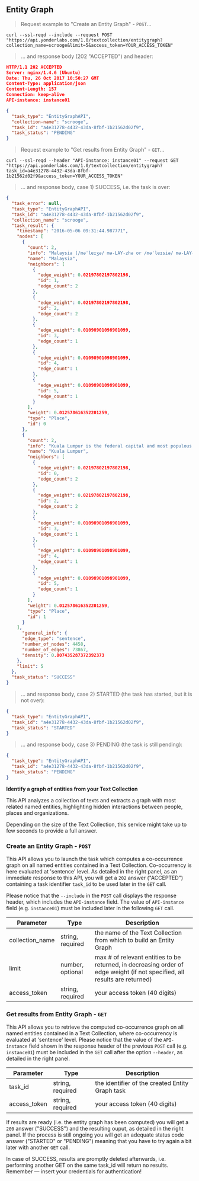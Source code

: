 ## Entity Graph 

> Request example to "Create an Entity Graph" - `POST`...


```shell
curl --ssl-reqd --include --request POST "https://api.yonderlabs.com/1.0/textcollection/entitygraph?collection_name=scrooge&limit=5&access_token=YOUR_ACCESS_TOKEN"
```


>... and response body (202 "ACCEPTED") and header:

```json
HTTP/1.1 202 ACCEPTED
Server: nginx/1.4.6 (Ubuntu)
Date: Thu, 26 Oct 2017 10:50:27 GMT
Content-Type: application/json
Content-Length: 157
Connection: keep-alive
API-instance: instance01

{
  "task_type": "EntityGraphAPI", 
  "collection-name": "scrooge", 
  "task_id": "a4e31278-4432-43da-8fbf-1b21562d02f9", 
  "task_status": "PENDING"
}
```

> Request example to "Get results from Entity Graph" - `GET`...


```shell
curl --ssl-reqd --header "API-instance: instance01" --request GET "https://api.yonderlabs.com/1.0/textcollection/entitygraph?task_id=a4e31278-4432-43da-8fbf-1b21562d02f9&access_token=YOUR_ACCESS_TOKEN"
```


>... and response body, case 1) SUCCESS, i.e. the task is over:

```json
{
  "task_error": null,
  "task_type": "EntityGraphAPI",
  "task_id": "a4e31278-4432-43da-8fbf-1b21562d02f9",
  "collection_name": "scrooge",
  "task_result": {
    "timestamp": "2016-05-06 09:31:44.987771",
    "nodes": [
      {
        "count": 2,
        "info": "Malaysia (/məˈleɪʒə/ mə-LAY-zhə or /məˈleɪsiə/ mə-LAY-see-ə) (Malaysian pronunciation: [məlejsiə]) is a federal constitutional monarchy located in [...]",
        "name": "Malaysia",
        "neighbors": [
          {
            "edge_weight": 0.02197802197802198,
            "id": 1,
            "edge_count": 2
          },
          {
            "edge_weight": 0.02197802197802198,
            "id": 2,
            "edge_count": 2
          },
          {
            "edge_weight": 0.01098901098901099,
            "id": 3,
            "edge_count": 1
          },
          {
            "edge_weight": 0.01098901098901099,
            "id": 4,
            "edge_count": 1
          },
          {
            "edge_weight": 0.01098901098901099,
            "id": 5,
            "edge_count": 1
          }
        ],
        "weight": 0.012578616352201259,
        "type": "Place",
        "id": 0
      },
      {
        "count": 2,
        "info": "Kuala Lumpur is the federal capital and most populous city in Malaysia [...]",
        "name": "Kuala Lumpur",
        "neighbors": [
          {
            "edge_weight": 0.02197802197802198,
            "id": 0,
            "edge_count": 2
          },
          {
            "edge_weight": 0.02197802197802198,
            "id": 2,
            "edge_count": 2
          },
          {
            "edge_weight": 0.01098901098901099,
            "id": 3,
            "edge_count": 1
          },
          {
            "edge_weight": 0.01098901098901099,
            "id": 4,
            "edge_count": 1
          },
          {
            "edge_weight": 0.01098901098901099,
            "id": 5,
            "edge_count": 1
          }
        ],
        "weight": 0.012578616352201259,
        "type": "Place",
        "id": 1
      }
    ],
      "general_info": {
      "edge_type": "sentence",
      "number_of_nodes": 4458,
      "number_of_edges": 73867,
      "density": 0.007435287372392373
    },
    "limit": 5
  },
  "task_status": "SUCCESS"
}      
```




>... and response body, case 2) STARTED (the task has started, but it is not over):

```json
{
  "task_type": "EntityGraphAPI", 
  "task_id": "a4e31278-4432-43da-8fbf-1b21562d02f9", 
  "task_status": "STARTED"
}
```

>... and response body, case 3) PENDING (the task is still pending):

```json
{
  "task_type": "EntityGraphAPI", 
  "task_id": "a4e31278-4432-43da-8fbf-1b21562d02f9", 
  "task_status": "PENDING"
}
```


**Identify a graph of entities from your Text Collection**

This API analyzes a collection of texts and extracts a graph with most related named entities, highlighting hidden interactions between people, places and organizations.



<aside class="notice">
Depending on the size of the Text Collection, this service might take up to few seconds to provide a full answer.  
</aside>

### Create an Entity Graph - `POST`

This API allows you to launch the task which computes a co-occurrence graph on all named entities contained in a Text Collection.
Co-occurrency is here evaluated at 'sentence' level.
As detailed in the right panel, as an immediate response to this API, you will get a `202` answer ("ACCEPTED") containing a task identifier `task_id` to be used later in the `GET` call. 

Please notice that the `--include` in the `POST` call displays the response header, which includes the `API-instance` field. The value of `API-instance` field (e.g. `instance01`) must be included later in the following `GET` call.

Parameter | Type | Description | 
--------- | ------- | ----------- | 
collection_name | string, required | the name of the Text Collection from which to build an Entity Graph | 
limit	| number, optional	| max # of relevant entities to be returned, in decreasing order of edge weight (if not specified, all results are returned)
access_token | string, required | your access token (40 digits) |



### Get results from Entity Graph - `GET`

This API allows you to retrieve the computed co-occurrence graph on all named entities contained in a Text Collection, where co-occurrency is evaluated at 'sentence' level.
Please notice that the value of the `API-instance` field shown in the response header of the previous `POST` call (e.g. `instance01`) must be included in the `GET` call after the option `--header`, as detailed in the right panel.


Parameter | Type | Description | 
--------- | ------- | ----------- | 
task_id | string, required | the identifier of the created Entity Graph task| 
access_token | string, required | your access token (40 digits) |

If results are ready (i.e. the entity graph has been computed) you will get a `200` answer ("SUCCESS") and the resulting ouput, as detailed in the right panel.
If the process is still ongoing you will get an adequate status code answer ("STARTED" or "PENDING") meaning that you have to try again a bit later with another `GET` call. 

<aside class="notice">
In case of SUCCESS, results are promptly deleted afterwards, i.e. performing another GET on the same task_id will return no results.
</aside>

<aside class="success">
Remember — insert your credentials for authentication!
</aside>